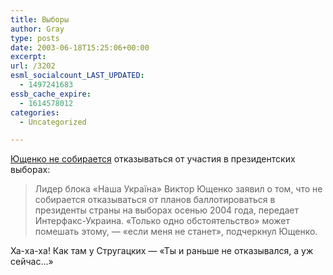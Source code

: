 ```yaml
---
title: Выборы
author: Gray
type: posts
date: 2003-06-18T15:25:06+00:00
excerpt:
url: /3202
esml_socialcount_LAST_UPDATED:
  - 1497241683
essb_cache_expire:
  - 1614578012
categories:
  - Uncategorized

---
```








<a href="http://www.korrespondent.net/main/73368" target="_blank">Ющенко не собирается</a> отказываться от участия в президентских выборах:

> Лидер блока &#171;Наша Україна&#187; Виктор Ющенко заявил о том, что не собирается отказываться от планов баллотироваться в президенты страны на выборах осенью 2004 года, передает Интерфакс-Украина. &#171;Только одно обстоятельство&#187; может помешать этому, &#8212; &#171;если меня не станет&#187;, подчеркнул Ющенко.

Ха-ха-ха! Как там у Стругацких &#8212; &#171;Ты и раньше не отказывался, а уж сейчас&#8230;&#187;